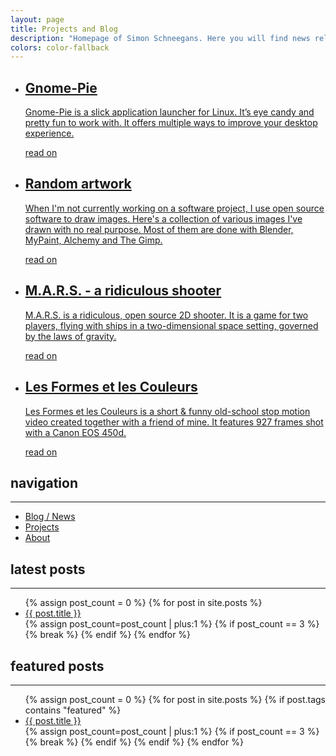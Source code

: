 ```yaml
---
layout: page
title: Projects and Blog
description: "Homepage of Simon Schneegans. Here you will find news related to Gnome-Pie, M.A.R.S.2 and other projects of mine."
colors: color-fallback
---
```


<div class="accordion medium">
  <ul>
    <li class="color-gnome-pie065" style="background-image:url('/assets/pictures/teaser-gnomepie.jpg')">
      <div><a href="/gnome-pie.html">
        <h2>Gnome-Pie</h2>
        <p>Gnome-Pie is a slick application launcher for Linux. It’s eye candy and pretty fun to work with. It offers multiple ways to improve your desktop experience. </p><p class="read-on">read on <i class="fa fa-angle-right"></i></p>
      </a></div>
    </li>
    <li class="color-sunset" style="background-image:url('/assets/pictures/teaser-art.jpg')">
      <div><a href="/artwork.html">
        <h2>Random artwork</h2>
        <p>When I'm not currently working on a software project, I use open source software to draw images. Here's a collection of various images I've drawn with no real purpose. Most of them are done with Blender, MyPaint, Alchemy and The Gimp. </p><p class="read-on">read on <i class="fa fa-angle-right"></i></p>
      </a></div>
    </li>
    <li class="color-project-gnomepie" style="background-image:url('/assets/pictures/teaser-mars.jpg')">
      <div><a href="/mars.html">
        <h2>M.A.R.S. - a ridiculous shooter</h2>
        <p>M.A.R.S. is a ridiculous, open source 2D shooter. It is a game for two players, flying with ships in a two-dimensional space setting, governed by the laws of gravity. </p><p class="read-on">read on <i class="fa fa-angle-right"></i></p>
      </a></div>
    </li>
    <li class="color-lfelc-planning" style="background-image:url('/assets/pictures/teaser-formes-et-couleurs.jpg')">
      <div><a href="/formes-et-couleurs.html">
        <h2>Les Formes et les Couleurs</h2>
        <p>Les Formes et les Couleurs is a short &amp; funny old-school stop motion video created together with a friend of mine. It features 927 frames shot with a Canon EOS 450d. </p><p class="read-on">read on <i class="fa fa-angle-right"></i></p>
      </a></div>
    </li>
  </ul>
</div>


<nav class="row">
  <div class="col-sm-4 sub-nav">
    <h2>navigation</h2>
    <hr>
    <ul>
        <li><a href="/blog">Blog / News</a><br></li>
        <li><a href="/projects.html">Projects</a><br></li>
        <li><a href="/about.html">About</a><br></li>
    </ul>
  </div>
  <div class="col-sm-4 sub-nav">
    <h2>latest posts</h2>
    <hr>
    <ul>
      {% assign post_count = 0 %}
      {% for post in site.posts %}
        <li><a href="{{ post.url }}">{{ post.title }}</a><br></li>
        {% assign post_count=post_count | plus:1 %}
        {% if post_count == 3 %}
          {% break %}
        {% endif %}
      {% endfor %}
    </ul>
  </div>
  <div class="col-sm-4 sub-nav">
    <h2>featured posts</h2>
    <hr>
    <ul>
      {% assign post_count = 0 %}
      {% for post in site.posts %}
        {% if post.tags contains "featured" %}
          <li><a href="{{ post.url }}">{{ post.title }}</a><br></li>
          {% assign post_count=post_count | plus:1 %}
          {% if post_count == 3 %}
            {% break %}
          {% endif %}
        {% endif %}
      {% endfor %}
    </ul>
  </div>
  <!-- <div class="col-sm-4 sub-nav">
    <h2>latest projects</h2>
    <hr>
    <ul>
      {% for page in site.pages %}
      {% if page.group == "featured-projects" %}
        <li><a href="{{ page.url }}">{{ page.title }}</a><br></li>
      {% endif %}
      {% endfor %}
    </ul>
  </div> -->
</nav>

